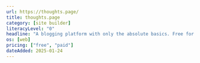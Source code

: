 ```yaml
---
url: https://thoughts.page/
title: thoughts.page
category: [site builder]
literacyLevel: "0"
headline: "A blogging platform with only the absolute basics. Free for users making less than $40k USD a year."
os: [web]
pricing: ["free", "paid"]
dateAdded: 2025-01-24
---
```

